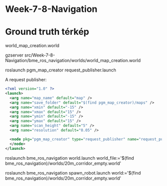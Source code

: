 # Week-7-8-Navigation



# Ground truth térkép
world_map_creation.world

<plugin filename="libcollision_map_creator.so" name="collision_map_creator"/>

gzserver src/Week-7-8-Navigation/bme_ros_navigation/worlds/world_map_creation.world

roslaunch pgm_map_creator request_publisher.launch

A request publisher:
```xml
<?xml version="1.0" ?>
<launch>
  <arg name="map_name" default="map" />
  <arg name="save_folder" default="$(find pgm_map_creator)/maps" />
  <arg name="xmin" default="-15" />
  <arg name="xmax" default="15" />
  <arg name="ymin" default="-15" />
  <arg name="ymax" default="15" />
  <arg name="scan_height" default="5" />
  <arg name="resolution" default="0.05" />

  <node pkg="pgm_map_creator" type="request_publisher" name="request_publisher" output="screen" args="'($(arg xmin),$(arg ymax))($(arg xmax),$(arg ymax))($(arg xmax),$(arg ymin))($(arg xmin),$(arg ymin))' $(arg scan_height) $(arg resolution) $(arg save_folder)/$(arg map_name)">
  </node>
</launch>
```

 roslaunch bme_ros_navigation world.launch world_file:='$(find bme_ros_navigation)/worlds/20m_corridor_empty.world'

 roslaunch bme_ros_navigation spawn_robot.launch world:='$(find bme_ros_navigation)/worlds/20m_corridor_empty.world'
